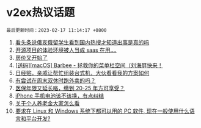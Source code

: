 # v2ex热议话题

`最后更新时间：2023-02-17 11:14:17 +0800`

1. [看头条说俄亥俄留学生看到国内热搜才知道出事是真的吗](https://www.v2ex.com/t/916682)
1. [开源项目的体验环境被人当成 saas 在用....](https://www.v2ex.com/t/916597)
1. [房价又开始了](https://www.v2ex.com/t/916585)
1. [[送码][macOS] Barbee - 拯救你的菜单栏空间（刘海屏快来！](https://www.v2ex.com/t/916801)
1. [日经贴，亲戚让帮忙组装台式机，大伙看看我的方案如何](https://www.v2ex.com/t/916640)
1. [有尝试在周末双休时跑外卖的吗？](https://www.v2ex.com/t/916683)
1. [医保年限又延长咯，缴到 20-25 年方可享受？](https://www.v2ex.com/t/916651)
1. [iPhone 手机电池该不该换，有点纠结](https://www.v2ex.com/t/916604)
1. [关于个人养老金大家怎么看](https://www.v2ex.com/t/916854)
1. [要求在 Linux 和 Windows 系统下都可以用的 PC 软件, 现在一般使用什么语言和平台开发?](https://www.v2ex.com/t/916679)

